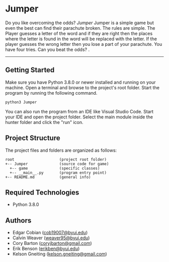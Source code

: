 # Jumper
Do you like overcoming the odds? <i>Jumper</i> Jumper is a simple game
but even the best can find their parachute broken. The rules are simple. 
The Player guesses a letter of the word and if they are right then the places where the letter is found in the word will be replaced with the letter. If the player guesses the wrong letter then you lose a part of your parachute. You have four tries. Can you beat the odds?
.

---
## Getting Started
Make sure you have Python 3.8.0 or newer installed and running on your machine. Open a terminal and browse to the project's root folder. Start the program by running the following command.
```
python3 Jumper 
```
You can also run the program from an IDE like Visual Studio Code. Start your IDE and open the project folder. Select the main module inside the hunter folder and click the "run" icon.

## Project Structure
The project files and folders are organized as follows:
```
root                    (project root folder)
+-- Jumper              (source code for game)
  +-- game              (specific classes)
  +-- __main__.py       (program entry point)
+-- README.md           (general info)
```

## Required Technologies
* Python 3.8.0

## Authors
* Edgar Cobian  (cob19007@byui.edu)
* Calvin Weaver (weaver95@byui.edu)
* Cory Barton (coryjbarton@gmail.com)
* Erik Benson (erikben@byui.edu)
* Kelson Gneiting (kelson.gneiting@gmail.com)
